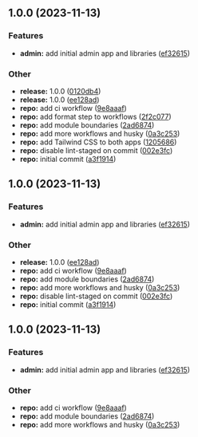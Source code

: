 ## 1.0.0 (2023-11-13)


### Features

* **admin:** add initial admin app and libraries ([ef32615](https://github.com/jasonruesch/jasonruesch/commit/ef32615fe7fc1f3931a73ec81a619cc41eba4b76))


### Other

* **release:** 1.0.0 ([0120db4](https://github.com/jasonruesch/jasonruesch/commit/0120db4e82f60cac2afd9b9ce0ba79a34e1d2dcd))
* **release:** 1.0.0 ([ee128ad](https://github.com/jasonruesch/jasonruesch/commit/ee128adcb89ccf74284a6bbf7c753002e6dee402))
* **repo:** add ci workflow ([9e8aaaf](https://github.com/jasonruesch/jasonruesch/commit/9e8aaafca465a293a45a38713e165a9981b2cc03))
* **repo:** add format step to workflows ([2f2c077](https://github.com/jasonruesch/jasonruesch/commit/2f2c07728355d6258854ec82a23c429ed7e531fc))
* **repo:** add module boundaries ([2ad6874](https://github.com/jasonruesch/jasonruesch/commit/2ad68748d1f9a1d867ffc0792c720033d93aaa70))
* **repo:** add more workflows and husky ([0a3c253](https://github.com/jasonruesch/jasonruesch/commit/0a3c2534f99590a0e132c0cbcd907088899bf121))
* **repo:** add Tailwind CSS to both apps ([1205686](https://github.com/jasonruesch/jasonruesch/commit/1205686dbb53db1826faf97ff43580a480f734c8))
* **repo:** disable lint-staged on commit ([002e3fc](https://github.com/jasonruesch/jasonruesch/commit/002e3fc449c177c887bc080ea278a16770c20584))
* **repo:** initial commit ([a3f1914](https://github.com/jasonruesch/jasonruesch/commit/a3f1914b83e328895ce3e8e51024a3419ffe14bf))

## 1.0.0 (2023-11-13)


### Features

* **admin:** add initial admin app and libraries ([ef32615](https://github.com/jasonruesch/jasonruesch/commit/ef32615fe7fc1f3931a73ec81a619cc41eba4b76))


### Other

* **release:** 1.0.0 ([ee128ad](https://github.com/jasonruesch/jasonruesch/commit/ee128adcb89ccf74284a6bbf7c753002e6dee402))
* **repo:** add ci workflow ([9e8aaaf](https://github.com/jasonruesch/jasonruesch/commit/9e8aaafca465a293a45a38713e165a9981b2cc03))
* **repo:** add module boundaries ([2ad6874](https://github.com/jasonruesch/jasonruesch/commit/2ad68748d1f9a1d867ffc0792c720033d93aaa70))
* **repo:** add more workflows and husky ([0a3c253](https://github.com/jasonruesch/jasonruesch/commit/0a3c2534f99590a0e132c0cbcd907088899bf121))
* **repo:** disable lint-staged on commit ([002e3fc](https://github.com/jasonruesch/jasonruesch/commit/002e3fc449c177c887bc080ea278a16770c20584))
* **repo:** initial commit ([a3f1914](https://github.com/jasonruesch/jasonruesch/commit/a3f1914b83e328895ce3e8e51024a3419ffe14bf))

## 1.0.0 (2023-11-13)

### Features

- **admin:** add initial admin app and libraries ([ef32615](https://github.com/jasonruesch/jasonruesch/commit/ef32615fe7fc1f3931a73ec81a619cc41eba4b76))

### Other

- **repo:** add ci workflow ([9e8aaaf](https://github.com/jasonruesch/jasonruesch/commit/9e8aaafca465a293a45a38713e165a9981b2cc03))
- **repo:** add module boundaries ([2ad6874](https://github.com/jasonruesch/jasonruesch/commit/2ad68748d1f9a1d867ffc0792c720033d93aaa70))
- **repo:** add more workflows and husky ([0a3c253](https://github.com/jasonruesch/jasonruesch/commit/0a3c2534f99590a0e132c0cbcd907088899bf121))
